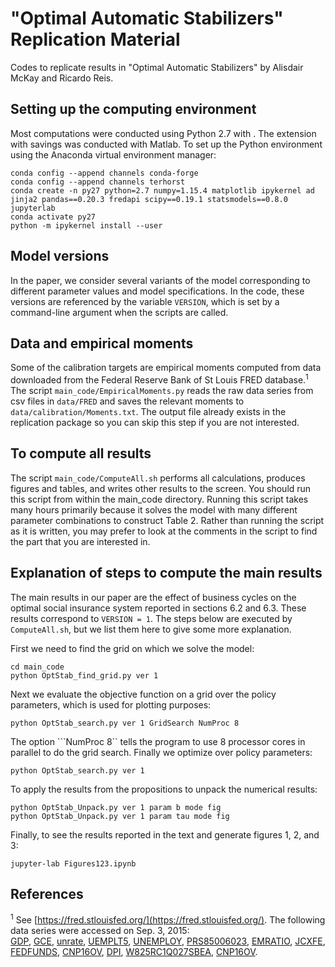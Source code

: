# "Optimal Automatic Stabilizers" Replication Material

Codes to replicate results in "Optimal Automatic Stabilizers" by Alisdair McKay and Ricardo Reis.

## Setting up the computing environment

Most computations were conducted using Python 2.7 with .  The extension with savings was conducted with Matlab.  To set up the Python environment using the Anaconda virtual environment manager:
```
conda config --append channels conda-forge
conda config --append channels terhorst
conda create -n py27 python=2.7 numpy=1.15.4 matplotlib ipykernel ad  jinja2 pandas==0.20.3 fredapi scipy==0.19.1 statsmodels==0.8.0 jupyterlab
conda activate py27
python -m ipykernel install --user
```

## Model versions

In the paper, we consider several variants of the model corresponding to different parameter values and model specifications.  In the code, these versions are referenced by the variable `VERSION`, which is set by a command-line argument when the scripts are called.

## Data and empirical moments

Some of the calibration targets are empirical moments computed from data downloaded from the Federal Reserve Bank of St Louis FRED database.<sup>1</sup> The script
`main_code/EmpiricalMoments.py` reads the raw data series from csv files in `data/FRED` and saves the relevant moments to
`data/calibration/Moments.txt`.  The output file already exists in the replication package so you can skip this
step if you are not interested.


## To compute all results

The script `main_code/ComputeAll.sh` performs all calculations, produces figures and tables, and writes other results
to the screen.  You should run this script from within the main_code directory. Running this script takes many hours primarily because it solves the model with many different
parameter combinations to construct Table 2. Rather than running the script as it is written, you may prefer to look at the comments in the script to find the part that you are interested in.

## Explanation of steps to compute the main results

The main results in our paper are the effect of business cycles on the optimal social insurance system reported in sections 6.2 and 6.3.  These results correspond to `VERSION = 1`.  The steps below are executed by `ComputeAll.sh`, but we list them here to give some more explanation.

First we need to find the grid on which we solve the model:
```
cd main_code
python OptStab_find_grid.py ver 1
```
Next we evaluate the objective function on a grid over the policy parameters, which is used for plotting purposes:
```
python OptStab_search.py ver 1 GridSearch NumProc 8
```
The option ```NumProc 8`` tells the program to use 8 processor cores in parallel to do the grid search. Finally we optimize over policy parameters:
```
python OptStab_search.py ver 1
```
To apply the results from the propositions to unpack the numerical results:
```
python OptStab_Unpack.py ver 1 param b mode fig
python OptStab_Unpack.py ver 1 param tau mode fig
```
Finally, to see the results reported in the text and generate figures 1, 2, and 3:
```
jupyter-lab Figures123.ipynb
```

## References

<sup>1</sup> See [https://fred.stlouisfed.org/](https://fred.stlouisfed.org/). The following data series were accessed on Sep. 3, 2015:  
[GDP](https://fred.stlouisfed.org/series/GDP),
[GCE](https://fred.stlouisfed.org/series/GCE),
[unrate](https://fred.stlouisfed.org/series/unrate),
[UEMPLT5](https://fred.stlouisfed.org/series/UEMPLT5),
[UNEMPLOY](https://fred.stlouisfed.org/series/UNEMPLOY),
[PRS85006023](https://fred.stlouisfed.org/series/PRS85006023),
[EMRATIO](https://fred.stlouisfed.org/series/EMRATIO),
[JCXFE](https://fred.stlouisfed.org/series/JCXFE),
[FEDFUNDS](https://fred.stlouisfed.org/series/FEDFUNDS),
[CNP16OV](https://fred.stlouisfed.org/series/CNP16OV),
[DPI](https://fred.stlouisfed.org/series/DPI),
[W825RC1Q027SBEA](https://fred.stlouisfed.org/series/W825RC1Q027SBEA),
[CNP16OV](https://fred.stlouisfed.org/series/CNP16OV).
